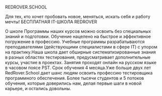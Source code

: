 REDROVER.SCHOOL

Для тех, кто хочет пробовать новое, меняться, искать себя и работу мечты! БЕСПЛАТНАЯ IT-ШКОЛА REDROVER

О школе
Программы наших курсов можно освоить без специальных знаний и подготовки. Обучение нацелено на быстрое и эффективное погружение в профессию. Учебные программы разрабатываются преподавателями (действующими специалистами в сфере IT) с упором на практику.Наша школа дает обширные систематизированные знания в разных областях тестирования, предусматривает дополнительные курсы, участие в проектах. Занятия
проходят онлайн на русском языке в часовом поясе PST.
Срок обучения 4 месяца.Уже больше двух лет RedRover.School дает шанс людям освоить профессию тестировщика программного обеспечения. Более тысячи студентов и 5 потоков обучения, которые доверились нам, делая первые шаги в новой карьере, и остались довольны.
